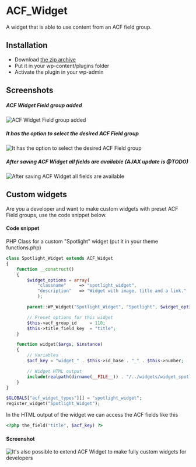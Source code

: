 # ACF_Widget

A widget that is able to use content from an ACF field group.

## Installation

* Download [the zip archive](https://github.com/alexvandervegt/ACF_Widget/archive/master.zip)
* Put it in your wp-content/plugins folder
* Activate the plugin in your wp-admin

## Screenshots

##### ACF Widget Field group added

![ACF Widget Field group added](https://github.com/alexvandervegt/ACF_Widget/raw/master/screenshot1.png)

##### It has the option to select the desired ACF Field group

![It has the option to select the desired ACF Field group](https://github.com/alexvandervegt/ACF_Widget/raw/master/screenshot2.png)

##### After saving ACF Widget all fields are available (AJAX update is @TODO)

![After saving ACF Widget all fields are available](https://github.com/alexvandervegt/ACF_Widget/raw/master/screenshot3.png)

## Custom widgets

Are you a developer and want to make custom widgets with preset ACF Field groups, use the code snippet below.

#### Code snippet

PHP Class for a custom "Spotlight" widget (put it in your theme functions.php)

```php
class Spotlight_Widget extends ACF_Widget
{	
	function __construct()
	{
		$widget_options = array(
			"classname"     => "spotlight_widget", 
			"description"   => "Widget with image, title and a link."
			);

		parent::WP_Widget("Spotlight_Widget", "Spotlight", $widget_options);

		// Preset options for this widget
		$this->acf_group_id 	= 110;
		$this->title_field_key 	= "title";
	}

	function widget($args, $instance) 
	{
		// Variables
		$acf_key = "widget_" . $this->id_base . "_" . $this->number;

		// Widget HTML output
		include(realpath(dirname(__FILE__)) . "/../widgets/widget_spotlight.php");
	}
}

$GLOBALS["acf_widget_types"][] = "spotlight_widget";
register_widget("Spotlight_Widget");
```

In the HTML output of the widget we can access the ACF fields like this

```php
<?php the_field("title", $acf_key) ?>
```

#### Screenshot

![It's also possible to extend ACF Widget to make fully custom widgets for developers](https://github.com/alexvandervegt/ACF_Widget/raw/master/screenshot4.png)